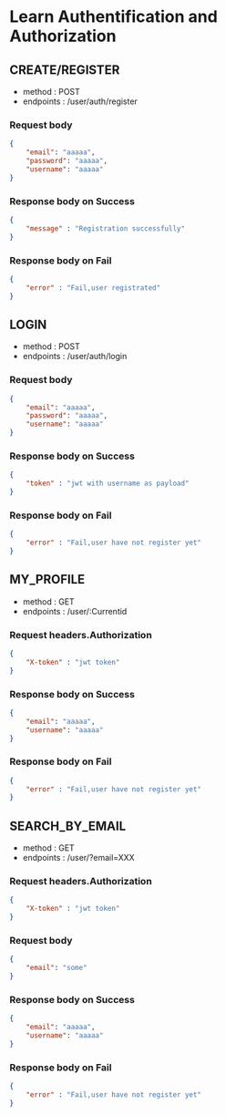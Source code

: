 # Learn Authentification and Authorization

## CREATE/REGISTER
- method : POST
- endpoints : /user/auth/register

### Request body
```json
{
    "email": "aaaaa",
    "password": "aaaaa",
    "username": "aaaaa"
}
```

### Response body on Success
```json
{
    "message" : "Registration successfully"
}
```
### Response body on Fail
```json
{
    "error" : "Fail,user registrated"
}
```
## LOGIN
- method : POST
- endpoints : /user/auth/login

### Request body
```json
{
    "email": "aaaaa",
    "password": "aaaaa",
    "username": "aaaaa"
}
```

### Response body on Success
```json
{
    "token" : "jwt with username as payload"
}
```
### Response body on Fail
```json
{
    "error" : "Fail,user have not register yet"
}

```

## MY_PROFILE
- method : GET
- endpoints : /user/:Currentid

### Request headers.Authorization
```json
{
    "X-token" : "jwt token"
}
```

### Response body on Success
```json
{
    "email": "aaaaa",
    "username": "aaaaa"
}
```
### Response body on Fail
```json
{
    "error" : "Fail,user have not register yet"
}
```

## SEARCH_BY_EMAIL
- method : GET
- endpoints : /user/?email=XXX

### Request headers.Authorization
```json
{
    "X-token" : "jwt token"
}
```
###  Request body
```json
{
    "email": "some"
}
```
### Response body on Success
```json
{
    "email": "aaaaa",
    "username": "aaaaa"
}
```
### Response body on Fail
```json
{
    "error" : "Fail,user have not register yet"
}
```
